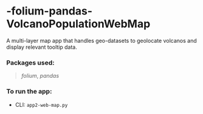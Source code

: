 # -folium-pandas-VolcanoPopulationWebMap

A multi-layer map app that handles geo-datasets to geolocate volcanos and display relevant tooltip data.

### Packages used:
> *folium*, *pandas*

### To run the app: 
* CLI: `app2-web-map.py`
